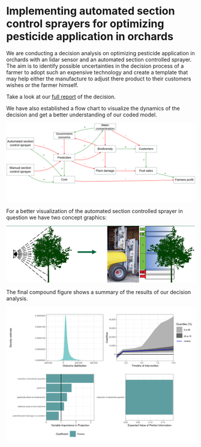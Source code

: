 # Implementing automated section control sprayers for optimizing pesticide application in orchards
We are conducting a decision analysis on optimizing pesticide application in orchards with an lidar sensor and an automated section controlled sprayer.
The aim is to identify possible uncertainties in the decision process of a farmer to adopt such an expensive technology and create a template that may help either the manufacture to adjust there product to their customers wishes or the farmer himself. </p>
Take a look at our [full report](http://htmlpreview.github.io/?https://github.com/cemno/optimizing-pesticide-application-in-orchards/blob/main/project-report-optimizing-pesticide-application.html) of the decision.

We have also established a flow chart to visualize the dynamics of the decision and get a better understanding of our coded model.

![Model of the decision to buy a new, pesticides reducing sprayer.](images/flow-chart.png) 

  

<p>For a better visualization of the automated section controlled sprayer in question we have two concept graphics:</p>

![Sectioning of the sprayer that can be turned on and off](images/lidar.png)

The final compound figure shows a summary of the results of our decision analysis.

![Compound figure](images/compound_figure.png)

